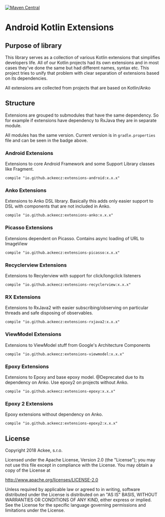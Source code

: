 [ ![Maven Central](https://maven-badges.herokuapp.com/maven-central/io.github.ackeecz/extensions-android/badge.svg)](https://maven-badges.herokuapp.com/maven-central/io.github.ackeecz/extensions-android)

# Android Kotlin Extensions

## Purpose of library
This library serves as a collection of various Kotlin extensions that simplifies developers life. All of our Kotlin projects had its own extensions and in most cases they've done the same but had different names, syntax etc. This project tries to unify that problem with clear separation of extensions based on its dependencies.

All extensions are collected from projects that are based on Kotlin/Anko

## Structure
Extensions are grouped to submodules that have the same dependency. So for example if extensions have dependency to RxJava they are in separate module.

All modules has the same version. Current version is in `gradle.properties` file and can be seen in the badge above. 

### Android Extensions
Extensions to core Android Framework and some Support Library classes like Fragment.

```
compile "io.github.ackeecz:extensions-android:x.x.x"
```

### Anko Extensions
Extensions to Anko DSL library. Basically this adds only easier support to DSL with components that are not included in Anko.

```
compile "io.github.ackeecz:extensions-anko:x.x.x"
```

### Picasso Extensions
Extensions dependent on Picasso. Contains async loading of URL to ImageView

```
compile "io.github.ackeecz:extensions-picasso:x.x.x"
```

### Recyclerview Extensions
Extensions to Recylerview with support for click/longclick listeners

```
compile "io.github.ackeecz:extensions-recyclerview:x.x.x"
```

### RX Extensions
Extensions to RxJava2 with easier subscribing/observing on particular threads and safe disposing of observables.

```
compile "io.github.ackeecz:extensions-rxjava2:x.x.x"
```

### ViewModel Extensions
Extensions to ViewModel stuff from Google's Architecture Components 

```
compile "io.github.ackeecz:extensions-viewmodel:x.x.x"
```

### Epoxy Extensions
Extensions to Epoxy and base epoxy model.
@Deprecated due to its dependency on Anko. Use epoxy2 on projects without Anko.

```
compile "io.github.ackeecz:extensions-epoxy:x.x.x"
```

### Epoxy 2 Extensions
Epoxy extensions without dependency on Anko.

```
compile "io.github.ackeecz:extensions-epoxy2:x.x.x"
```

## License
Copyright 2018 Ackee, s.r.o.

Licensed under the Apache License, Version 2.0 (the "License");
you may not use this file except in compliance with the License.
You may obtain a copy of the License at

http://www.apache.org/licenses/LICENSE-2.0

Unless required by applicable law or agreed to in writing, software
distributed under the License is distributed on an "AS IS" BASIS,
WITHOUT WARRANTIES OR CONDITIONS OF ANY KIND, either express or implied.
See the License for the specific language governing permissions and
limitations under the License.

